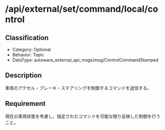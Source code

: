# /api/external/set/command/local/control

## Classification

- Category: Optional
- Behavior: Topic
- DataType: autoware_external_api_msgs/msg/ControlCommandStamped

## Description

車両のアクセル・ブレーキ・ステアリングを制御するコマンドを送信する。

## Requirement

現在の車両状態を考慮し、指定されたコマンドを可能な限り反映した制御を行うこと。
